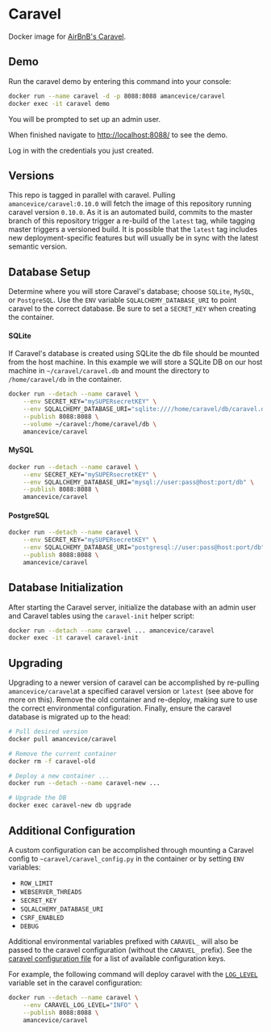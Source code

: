 # Caravel

Docker image for [AirBnB's Caravel](https://github.com/airbnb/caravel).


## Demo

Run the caravel demo by entering this command into your console:

```bash
docker run --name caravel -d -p 8088:8088 amancevice/caravel
docker exec -it caravel demo
```

You will be prompted to set up an admin user. 

When finished navigate to [http://localhost:8088/](http://localhost:8088/) to see the demo. 

Log in with the credentials you just created.


## Versions

This repo is tagged in parallel with caravel. Pulling `amancevice/caravel:0.10.0` will fetch the image of this repository running caravel version `0.10.0`. As it is an automated build, commits to the master branch of this repository trigger a re-build of the `latest` tag, while tagging master triggers a versioned build. It is possible that the `latest` tag includes new deployment-specific features but will usually be in sync with the latest semantic version.


## Database Setup

Determine where you will store Caravel's database; choose `SQLite`, `MySQL`, or `PostgreSQL`. Use the `ENV` variable `SQLALCHEMY_DATABASE_URI` to point caravel to the correct database. Be sure to set a `SECRET_KEY` when creating the container.


#### SQLite

If Caravel's database is created using SQLite the db file should be mounted from the host machine. In this example we will store a SQLite DB on our host machine in `~/caravel/caravel.db` and mount the directory to `/home/caravel/db` in the container.

```bash
docker run --detach --name caravel \
    --env SECRET_KEY="mySUPERsecretKEY" \
    --env SQLALCHEMY_DATABASE_URI="sqlite:////home/caravel/db/caravel.db" \
    --publish 8088:8088 \
    --volume ~/caravel:/home/caravel/db \
    amancevice/caravel
```


#### MySQL

```bash
docker run --detach --name caravel \
    --env SECRET_KEY="mySUPERsecretKEY" \
    --env SQLALCHEMY_DATABASE_URI="mysql://user:pass@host:port/db" \
    --publish 8088:8088 \
    amancevice/caravel
```


#### PostgreSQL

```bash
docker run --detach --name caravel \
    --env SECRET_KEY="mySUPERsecretKEY" \
    --env SQLALCHEMY_DATABASE_URI="postgresql://user:pass@host:port/db" \
    --publish 8088:8088 \
    amancevice/caravel
```


## Database Initialization

After starting the Caravel server, initialize the database with an admin user and Caravel tables using the `caravel-init` helper script:

```bash
docker run --detach --name caravel ... amancevice/caravel
docker exec -it caravel caravel-init
```


## Upgrading

Upgrading to a newer version of caravel can be accomplished by re-pulling `amancevice/caravel`at a specified caravel version or `latest` (see above for more on this). Remove the old container and re-deploy, making sure to use the correct environmental configuration. Finally, ensure the caravel database is migrated up to the head:

```bash
# Pull desired version
docker pull amancevice/caravel

# Remove the current container
docker rm -f caravel-old

# Deploy a new container ...
docker run --detach --name caravel-new ...

# Upgrade the DB
docker exec caravel-new db upgrade
```


## Additional Configuration

A custom configuration can be accomplished through mounting a Caravel config to `~caravel/caravel_config.py` in the container or by setting `ENV` variables:
* `ROW_LIMIT`
* `WEBSERVER_THREADS`
* `SECRET_KEY`
* `SQLALCHEMY_DATABASE_URI`
* `CSRF_ENABLED`
* `DEBUG`

Additional environmental variables prefixed with `CARAVEL_` will also be passed to the caravel configuration (without the `CARAVEL_` prefix). See the [caravel configuration file](https://github.com/airbnb/caravel/blob/master/caravel/config.py) for a list of available configuration keys. 

For example, the following command will deploy caravel with the [`LOG_LEVEL`](https://github.com/airbnb/caravel/blob/master/caravel/config.py) variable set in the caravel configuration:

```bash
docker run --detach --name caravel \
    --env CARAVEL_LOG_LEVEL="INFO" \
    --publish 8088:8088 \
    amancevice/caravel
```
